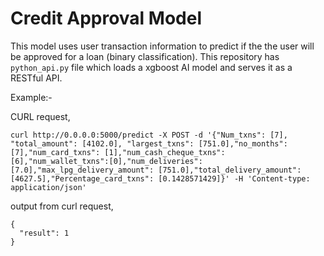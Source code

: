 # Credit Approval Model

This model uses user transaction information to predict if the the user will be approved for a loan (binary classification). This repository has `python_api.py` file which loads a xgboost AI model and serves it as a RESTful API.

Example:-

CURL request,
```
curl http://0.0.0.0:5000/predict -X POST -d '{"Num_txns": [7], "total_amount": [4102.0], "largest_txns": [751.0],"no_months": [7],"num_card_txns": [1],"num_cash_cheque_txns": [6],"num_wallet_txns":[0],"num_deliveries": [7.0],"max_lpg_delivery_amount": [751.0],"total_delivery_amount": [4627.5],"Percentage_card_txns": [0.1428571429]}' -H 'Content-type: application/json'
```

output from curl request,
```
{
  "result": 1
}
```
